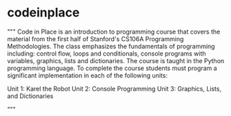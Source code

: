 # codeinplace

"""
Code in Place is an introduction to programming course that covers the material from the first half of Stanford's CS106A Programming Methodologies. The class emphasizes the fundamentals of programming including: control flow, loops and conditionals, console programs with variables, graphics, lists and dictionaries. The course is taught in the Python programming language.
To complete the course students must program a significant implementation in each of the following units:

Unit 1: Karel the Robot
Unit 2: Console Programming
Unit 3: Graphics, Lists, and Dictionaries


"""
